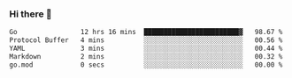 ### Hi there 👋

<!--
**yeya24/yeya24** is a ✨ _special_ ✨ repository because its `README.md` (this file) appears on your GitHub profile.

Here are some ideas to get you started:

- 🔭 I’m currently working on ...
- 🌱 I’m currently learning ...
- 👯 I’m looking to collaborate on ...
- 🤔 I’m looking for help with ...
- 💬 Ask me about ...
- 📫 How to reach me: ...
- 😄 Pronouns: ...
- ⚡ Fun fact: ...
-->

<!--START_SECTION:waka-->

```txt
Go                12 hrs 16 mins  ████████████████████████▓   98.67 %
Protocol Buffer   4 mins          ░░░░░░░░░░░░░░░░░░░░░░░░░   00.56 %
YAML              3 mins          ░░░░░░░░░░░░░░░░░░░░░░░░░   00.44 %
Markdown          2 mins          ░░░░░░░░░░░░░░░░░░░░░░░░░   00.32 %
go.mod            0 secs          ░░░░░░░░░░░░░░░░░░░░░░░░░   00.00 %
```

<!--END_SECTION:waka-->
